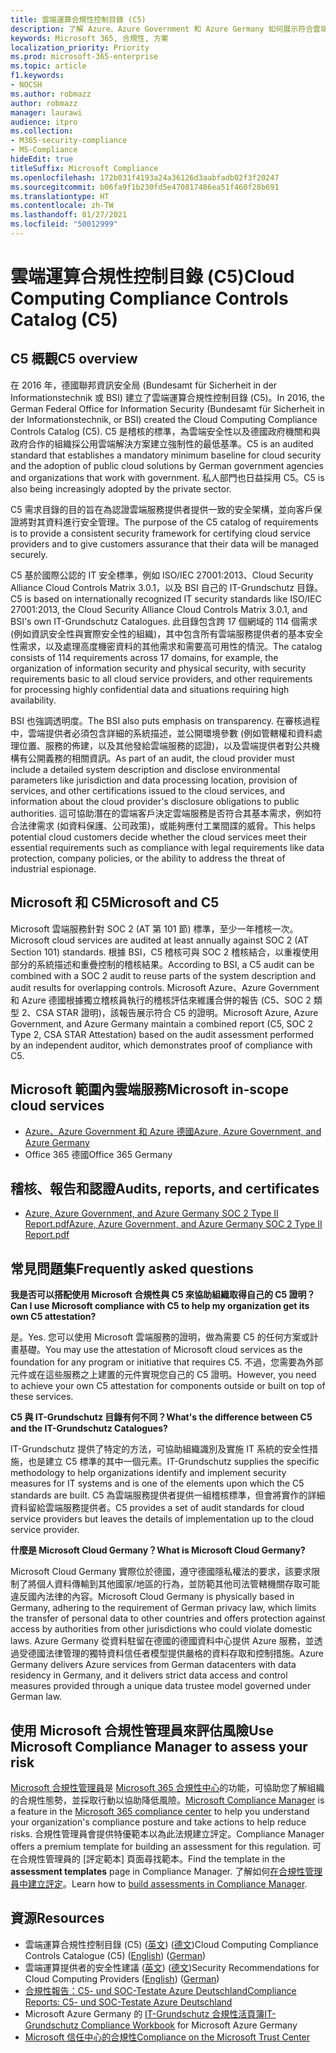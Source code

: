 ```yaml
---
title: 雲端運算合規性控制目錄 (C5)
description: 了解 Azure、Azure Government 和 Azure Germany 如何展示符合雲端運算合規性控制目錄 (C5) 的證明。
keywords: Microsoft 365, 合規性, 方案
localization_priority: Priority
ms.prod: microsoft-365-enterprise
ms.topic: article
f1.keywords:
- NOCSH
ms.author: robmazz
author: robmazz
manager: laurawi
audience: itpro
ms.collection:
- M365-security-compliance
- MS-Compliance
hideEdit: true
titleSuffix: Microsoft Compliance
ms.openlocfilehash: 172b031f4193a24a36126d3aabfadb02f3f20247
ms.sourcegitcommit: b06fa9f1b230fd5e470817486ea51f460f28b691
ms.translationtype: HT
ms.contentlocale: zh-TW
ms.lasthandoff: 01/27/2021
ms.locfileid: "50012999"
---
```

# <a name="cloud-computing-compliance-controls-catalog-c5"></a><span data-ttu-id="6bf9c-104">雲端運算合規性控制目錄 (C5)</span><span class="sxs-lookup"><span data-stu-id="6bf9c-104">Cloud Computing Compliance Controls Catalog (C5)</span></span>

## <a name="c5-overview"></a><span data-ttu-id="6bf9c-105">C5 概觀</span><span class="sxs-lookup"><span data-stu-id="6bf9c-105">C5 overview</span></span>

<span data-ttu-id="6bf9c-106">在 2016 年，德國聯邦資訊安全局 (Bundesamt für Sicherheit in der Informationstechnik 或 BSI) 建立了雲端運算合規性控制目錄 (C5)。</span><span class="sxs-lookup"><span data-stu-id="6bf9c-106">In 2016, the German Federal Office for Information Security (Bundesamt für Sicherheit in der Informationstechnik, or BSI) created the Cloud Computing Compliance Controls Catalog (C5).</span></span> <span data-ttu-id="6bf9c-107">C5 是稽核的標準，為雲端安全性以及德國政府機關和與政府合作的組織採公用雲端解決方案建立強制性的最低基準。</span><span class="sxs-lookup"><span data-stu-id="6bf9c-107">C5 is an audited standard that establishes a mandatory minimum baseline for cloud security and the adoption of public cloud solutions by German government agencies and organizations that work with government.</span></span> <span data-ttu-id="6bf9c-108">私人部門也日益採用 C5。</span><span class="sxs-lookup"><span data-stu-id="6bf9c-108">C5 is also being increasingly adopted by the private sector.</span></span>

<span data-ttu-id="6bf9c-109">C5 需求目錄的目的旨在為認證雲端服務提供者提供一致的安全架構，並向客戶保證將對其資料進行安全管理。</span><span class="sxs-lookup"><span data-stu-id="6bf9c-109">The purpose of the C5 catalog of requirements is to provide a consistent security framework for certifying cloud service providers and to give customers assurance that their data will be managed securely.</span></span>

<span data-ttu-id="6bf9c-110">C5 基於國際公認的 IT 安全標準，例如 ISO/IEC 27001:2013、Cloud Security Alliance Cloud Controls Matrix 3.0.1，以及 BSI 自己的 IT-Grundschutz 目錄。</span><span class="sxs-lookup"><span data-stu-id="6bf9c-110">C5 is based on internationally recognized IT security standards like ISO/IEC 27001:2013, the Cloud Security Alliance Cloud Controls Matrix 3.0.1, and BSI's own IT-Grundschutz Catalogues.</span></span> <span data-ttu-id="6bf9c-111">此目錄包含跨 17 個網域的 114 個需求 (例如資訊安全性與實際安全性的組織)，其中包含所有雲端服務提供者的基本安全性需求，以及處理高度機密資料的其他需求和需要高可用性的情況。</span><span class="sxs-lookup"><span data-stu-id="6bf9c-111">The catalog consists of 114 requirements across 17 domains, for example, the organization of information security and physical security, with security requirements basic to all cloud service providers, and other requirements for processing highly confidential data and situations requiring high availability.</span></span>

<span data-ttu-id="6bf9c-112">BSI 也強調透明度。</span><span class="sxs-lookup"><span data-stu-id="6bf9c-112">The BSI also puts emphasis on transparency.</span></span> <span data-ttu-id="6bf9c-113">在審核過程中，雲端提供者必須包含詳細的系統描述，並公開環境參數 (例如管轄權和資料處理位置、服務的佈建，以及其他發給雲端服務的認證)，以及雲端提供者對公共機構有公開義務的相關資訊。</span><span class="sxs-lookup"><span data-stu-id="6bf9c-113">As part of an audit, the cloud provider must include a detailed system description and disclose environmental parameters like jurisdiction and data processing location, provision of services, and other certifications issued to the cloud services, and information about the cloud provider's disclosure obligations to public authorities.</span></span> <span data-ttu-id="6bf9c-114">這可協助潛在的雲端客戶決定雲端服務是否符合其基本需求，例如符合法律需求 (如資料保護、公司政策)，或能夠應付工業間諜的威脅。</span><span class="sxs-lookup"><span data-stu-id="6bf9c-114">This helps potential cloud customers decide whether the cloud services meet their essential requirements such as compliance with legal requirements like data protection, company policies, or the ability to address the threat of industrial espionage.</span></span>

## <a name="microsoft-and-c5"></a><span data-ttu-id="6bf9c-115">Microsoft 和 C5</span><span class="sxs-lookup"><span data-stu-id="6bf9c-115">Microsoft and C5</span></span>

<span data-ttu-id="6bf9c-116">Microsoft 雲端服務針對 SOC 2 (AT 第 101 節) 標準，至少一年稽核一次。</span><span class="sxs-lookup"><span data-stu-id="6bf9c-116">Microsoft cloud services are audited at least annually against SOC 2 (AT Section 101) standards.</span></span> <span data-ttu-id="6bf9c-117">根據 BSI，C5 稽核可與 SOC 2 稽核結合，以重複使用部分的系統描述和重疊控制的稽核結果。</span><span class="sxs-lookup"><span data-stu-id="6bf9c-117">According to BSI, a C5 audit can be combined with a SOC 2 audit to reuse parts of the system description and audit results for overlapping controls.</span></span> <span data-ttu-id="6bf9c-118">Microsoft Azure、Azure Government 和 Azure 德國根據獨立稽核員執行的稽核評估來維護合併的報告 (C5、SOC 2 類型 2、CSA STAR 證明)，該報告展示符合 C5 的證明。</span><span class="sxs-lookup"><span data-stu-id="6bf9c-118">Microsoft Azure, Azure Government, and Azure Germany maintain a combined report (C5, SOC 2 Type 2, CSA STAR Attestation) based on the audit assessment performed by an independent auditor, which demonstrates proof of compliance with C5.</span></span>

## <a name="microsoft-in-scope-cloud-services"></a><span data-ttu-id="6bf9c-119">Microsoft 範圍內雲端服務</span><span class="sxs-lookup"><span data-stu-id="6bf9c-119">Microsoft in-scope cloud services</span></span>

- [<span data-ttu-id="6bf9c-120">Azure、Azure Government 和 Azure 德國</span><span class="sxs-lookup"><span data-stu-id="6bf9c-120">Azure, Azure Government, and Azure Germany</span></span>](https://go.microsoft.com/fwlink/p/?linkid=2051569)
- <span data-ttu-id="6bf9c-121">Office 365 德國</span><span class="sxs-lookup"><span data-stu-id="6bf9c-121">Office 365 Germany</span></span>

## <a name="audits-reports-and-certificates"></a><span data-ttu-id="6bf9c-122">稽核、報告和認證</span><span class="sxs-lookup"><span data-stu-id="6bf9c-122">Audits, reports, and certificates</span></span>

- [<span data-ttu-id="6bf9c-123">Azure, Azure Government, and Azure Germany SOC 2 Type II Report.pdf</span><span class="sxs-lookup"><span data-stu-id="6bf9c-123">Azure, Azure Government, and Azure Germany SOC 2 Type II Report.pdf</span></span>](https://go.microsoft.com/fwlink/p/?linkid=2093520)

## <a name="frequently-asked-questions"></a><span data-ttu-id="6bf9c-124">常見問題集</span><span class="sxs-lookup"><span data-stu-id="6bf9c-124">Frequently asked questions</span></span>

<span data-ttu-id="6bf9c-125">**我是否可以搭配使用 Microsoft 合規性與 C5 來協助組織取得自己的 C5 證明？**</span><span class="sxs-lookup"><span data-stu-id="6bf9c-125">**Can I use Microsoft compliance with C5 to help my organization get its own C5 attestation?**</span></span>

<span data-ttu-id="6bf9c-126">是。</span><span class="sxs-lookup"><span data-stu-id="6bf9c-126">Yes.</span></span> <span data-ttu-id="6bf9c-127">您可以使用 Microsoft 雲端服務的證明，做為需要 C5 的任何方案或計畫基礎。</span><span class="sxs-lookup"><span data-stu-id="6bf9c-127">You may use the attestation of Microsoft cloud services as the foundation for any program or initiative that requires C5.</span></span> <span data-ttu-id="6bf9c-128">不過，您需要為外部元件或在這些服務之上建置的元件實現您自己的 C5 證明。</span><span class="sxs-lookup"><span data-stu-id="6bf9c-128">However, you need to achieve your own C5 attestation for components outside or built on top of these services.</span></span>

<span data-ttu-id="6bf9c-129">**C5 與 IT-Grundschutz 目錄有何不同？**</span><span class="sxs-lookup"><span data-stu-id="6bf9c-129">**What's the difference between C5 and the IT-Grundschutz Catalogues?**</span></span>

<span data-ttu-id="6bf9c-130">IT-Grundschutz 提供了特定的方法，可協助組織識別及實施 IT 系統的安全性措施，也是建立 C5 標準的其中一個元素。</span><span class="sxs-lookup"><span data-stu-id="6bf9c-130">IT-Grundschutz supplies the specific methodology to help organizations identify and implement security measures for IT systems and is one of the elements upon which the C5 standards are built.</span></span> <span data-ttu-id="6bf9c-131">C5 為雲端服務提供者提供一組稽核標準，但會將實作的詳細資料留給雲端服務提供者。</span><span class="sxs-lookup"><span data-stu-id="6bf9c-131">C5 provides a set of audit standards for cloud service providers but leaves the details of implementation up to the cloud service provider.</span></span>

<span data-ttu-id="6bf9c-132">**什麼是 Microsoft Cloud Germany？**</span><span class="sxs-lookup"><span data-stu-id="6bf9c-132">**What is Microsoft Cloud Germany?**</span></span>

<span data-ttu-id="6bf9c-133">Microsoft Cloud Germany 實際位於德國，遵守德國隱私權法的要求，該要求限制了將個人資料傳輸到其他國家/地區的行為，並防範其他司法管轄機關存取可能違反國內法律的內容。</span><span class="sxs-lookup"><span data-stu-id="6bf9c-133">Microsoft Cloud Germany is physically based in Germany, adhering to the requirement of German privacy law, which limits the transfer of personal data to other countries and offers protection against access by authorities from other jurisdictions who could violate domestic laws.</span></span> <span data-ttu-id="6bf9c-134">Azure Germany 從資料駐留在德國的德國資料中心提供 Azure 服務，並透過受德國法律管理的獨特資料信任者模型提供嚴格的資料存取和控制措施。</span><span class="sxs-lookup"><span data-stu-id="6bf9c-134">Azure Germany delivers Azure services from German datacenters with data residency in Germany, and it delivers strict data access and control measures provided through a unique data trustee model governed under German law.</span></span>

## <a name="use-microsoft-compliance-manager-to-assess-your-risk"></a><span data-ttu-id="6bf9c-135">使用 Microsoft 合規性管理員來評估風險</span><span class="sxs-lookup"><span data-stu-id="6bf9c-135">Use Microsoft Compliance Manager to assess your risk</span></span>

<span data-ttu-id="6bf9c-136">[Microsoft 合規性管理員](https://docs.microsoft.com/microsoft-365/compliance/compliance-manager)是 [Microsoft 365 合規性中心](https://docs.microsoft.com/microsoft-365/compliance/microsoft-365-compliance-center)的功能，可協助您了解組織的合規性態勢，並採取行動以協助降低風險。</span><span class="sxs-lookup"><span data-stu-id="6bf9c-136">[Microsoft Compliance Manager](https://docs.microsoft.com/microsoft-365/compliance/compliance-manager) is a feature in the [Microsoft 365 compliance center](https://docs.microsoft.com/microsoft-365/compliance/microsoft-365-compliance-center) to help you understand your organization's compliance posture and take actions to help reduce risks.</span></span> <span data-ttu-id="6bf9c-137">合規性管理員會提供特優範本以為此法規建立評定。</span><span class="sxs-lookup"><span data-stu-id="6bf9c-137">Compliance Manager offers a premium template for building an assessment for this regulation.</span></span> <span data-ttu-id="6bf9c-138">可在合規性管理員的 [評定範本] 頁面尋找範本。</span><span class="sxs-lookup"><span data-stu-id="6bf9c-138">Find the template in the **assessment templates** page in Compliance Manager.</span></span> <span data-ttu-id="6bf9c-139">了解如何[在合規性管理員中建立評定](https://docs.microsoft.com/microsoft-365/compliance/compliance-manager-assessments)。</span><span class="sxs-lookup"><span data-stu-id="6bf9c-139">Learn how to [build assessments in Compliance Manager](https://docs.microsoft.com/microsoft-365/compliance/compliance-manager-assessments).</span></span>

## <a name="resources"></a><span data-ttu-id="6bf9c-140">資源</span><span class="sxs-lookup"><span data-stu-id="6bf9c-140">Resources</span></span>

- <span data-ttu-id="6bf9c-141">雲端運算合規性控制目錄 (C5) ([英文](https://www.bsi.bund.de/EN/Topics/CloudComputing/Compliance_Criteria_Catalogue/Compliance_Criteria_Catalogue_node.html)) ([德文](https://www.bsi.bund.de/DE/Themen/DigitaleGesellschaft/CloudComputing/Kriterienkatalog/Kriterienkatalog_node.html))</span><span class="sxs-lookup"><span data-stu-id="6bf9c-141">Cloud Computing Compliance Controls Catalogue (C5) ([English](https://www.bsi.bund.de/EN/Topics/CloudComputing/Compliance_Criteria_Catalogue/Compliance_Criteria_Catalogue_node.html)) ([German](https://www.bsi.bund.de/DE/Themen/DigitaleGesellschaft/CloudComputing/Kriterienkatalog/Kriterienkatalog_node.html))</span></span>
- <span data-ttu-id="6bf9c-142">雲端運算提供者的安全性建議 ([英文](https://www.bsi.bund.de/EN/Topics/CloudComputing/Secure_use_of_cloud_services/Secure_use_cloud_services_node.html)) ([德文](https://www.bsi.bund.de/DE/Themen/DigitaleGesellschaft/CloudComputing/Sichere_Nutzung_Cloud/Sichere_Nutzung_Cloud_node.html))</span><span class="sxs-lookup"><span data-stu-id="6bf9c-142">Security Recommendations for Cloud Computing Providers ([English](https://www.bsi.bund.de/EN/Topics/CloudComputing/Secure_use_of_cloud_services/Secure_use_cloud_services_node.html)) ([German](https://www.bsi.bund.de/DE/Themen/DigitaleGesellschaft/CloudComputing/Sichere_Nutzung_Cloud/Sichere_Nutzung_Cloud_node.html))</span></span>
- [<span data-ttu-id="6bf9c-143">合規性報告：C5- und SOC-Testate Azure Deutschland</span><span class="sxs-lookup"><span data-stu-id="6bf9c-143">Compliance Reports: C5- und SOC-Testate Azure Deutschland</span></span>](https://servicetrust.microsoft.com/ViewPage/MSComplianceGuide?command=Download&downloadType=Document&downloadId=df100ae1-baf9-4785-8a6d-864c0bc5c308&docTab=4ce99610-c9c0-11e7-8c2c-f908a777fa4d_SOC%20%2F%20SSAE%2016%20Reports)
- <span data-ttu-id="6bf9c-144">Microsoft Azure Germany 的 [IT-Grundschutz 合規性活頁簿](https://gallery.technet.microsoft.com/Azure-Germany-IT-fca4afd7)</span><span class="sxs-lookup"><span data-stu-id="6bf9c-144">[IT-Grundschutz Compliance Workbook](https://gallery.technet.microsoft.com/Azure-Germany-IT-fca4afd7) for Microsoft Azure Germany</span></span>
- [<span data-ttu-id="6bf9c-145">Microsoft 信任中心的合規性</span><span class="sxs-lookup"><span data-stu-id="6bf9c-145">Compliance on the Microsoft Trust Center</span></span>](https://www.microsoft.com/trust-center/compliance/compliance-overview)
